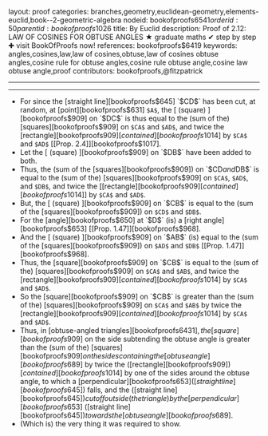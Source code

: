 layout: proof
categories: branches,geometry,euclidean-geometry,elements-euclid,book--2-geometric-algebra
nodeid: bookofproofs$6541
orderid: 50
parentid: bookofproofs$1026
title: By Euclid
description:  Proof of 2.12: LAW OF COSINES FOR OBTUSE ANGLES &#9733; graduate maths &#10004; step by step &#10010; visit BookOfProofs now!
references: bookofproofs$6419
keywords: angles,cosines,law,law of cosines,obtuse,law of cosines obtuse angles,cosine rule for obtuse angles,cosine rule obtuse angle,cosine law obtuse angle,proof
contributors: bookofproofs,@fitzpatrick

---


---



* For since the [straight line][bookofproofs$645] `$CD$` has been cut, at random, at [point][bookofproofs$631] `$A$`, the [ (square) ][bookofproofs$909] on `$DC$` is thus equal to the (sum of the) [squares][bookofproofs$909] on `$CA$` and `$AD$`, and twice the [rectangle][bookofproofs$909] [contained][bookofproofs$1014] by `$CA$` and `$AD$` [[Prop. 2.4]][bookofproofs$1017].
* Let the [ (square) ][bookofproofs$909] on `$DB$` have been added to both.
* Thus, the (sum of the [squares][bookofproofs$909]) on `$CD$` and `$DB$` is equal to the (sum of the) [squares][bookofproofs$909] on `$CA$`, `$AD$`, and `$DB$`, and twice the [[rectangle][bookofproofs$909] [contained][bookofproofs$1014]] by `$CA$` and `$AD$`.
* But, the [ (square) ][bookofproofs$909] on `$CB$` is equal to the (sum of the [squares][bookofproofs$909]) on `$CD$` and `$DB$`.
* For the [angle][bookofproofs$650] at `$D$` (is) a [right angle][bookofproofs$653] [[Prop. 1.47]][bookofproofs$968].
* And the [ (square) ][bookofproofs$909] on `$AB$` (is) equal to the (sum of the [squares][bookofproofs$909]) on `$AD$` and `$DB$` [[Prop. 1.47]][bookofproofs$968].
* Thus, the [square][bookofproofs$909] on `$CB$` is equal to the (sum of the) [squares][bookofproofs$909] on `$CA$` and `$AB$`, and twice the [rectangle][bookofproofs$909] [contained][bookofproofs$1014] by `$CA$` and `$AD$`.
* So the [square][bookofproofs$909] on `$CB$` is greater than the (sum of the) [squares][bookofproofs$909] on `$CA$` and `$AB$` by twice the [rectangle][bookofproofs$909] [contained][bookofproofs$1014] by `$CA$` and `$AD$`.
* Thus, in [obtuse-angled triangles][bookofproofs$6431], the [square][bookofproofs$909] on the side subtending the obtuse angle is greater than the (sum of the) [squares][bookofproofs$909] on the sides containing the [obtuse angle][bookofproofs$689] by twice the ([rectangle][bookofproofs$909]) [contained][bookofproofs$1014] by one of the sides around the obtuse angle, to which a [perpendicular][bookofproofs$653] ([straight line][bookofproofs$645]) falls, and the ([straight line][bookofproofs$645]) cut off outside (the triangle) by the [perpendicular][bookofproofs$653] ([straight line][bookofproofs$645]) towards the [obtuse angle][bookofproofs$689].
* (Which is) the very thing it was required to show.
